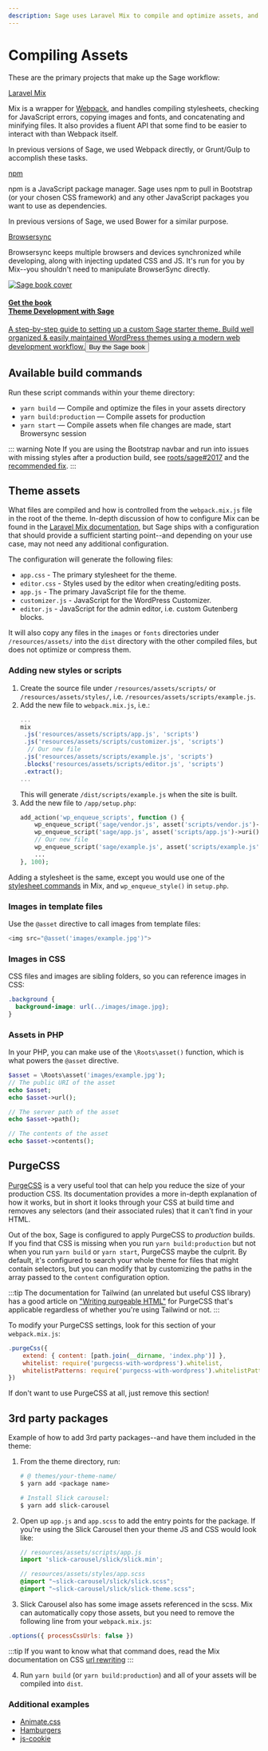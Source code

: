 ```yaml
---
description: Sage uses Laravel Mix to compile and optimize assets, and to provide a simple interface for doing so.
---
```


# Compiling Assets

These are the primary projects that make up the Sage workflow:

[Laravel Mix](https://github.com/JeffreyWay/laravel-mix/tree/v5.0.4/docs)

Mix is a wrapper for [Webpack](https://webpack.github.io/), and handles compiling stylesheets, checking for JavaScript errors, copying images and fonts, and concatenating and minifying files.
It also provides a fluent API that some find to be easier to interact with than Webpack itself.

In previous versions of Sage, we used Webpack directly, or Grunt/Gulp to accomplish these tasks.

[npm](https://www.npmjs.com/)

npm is a JavaScript package manager. 
Sage uses npm to pull in Bootstrap (or your chosen CSS framework) and any other JavaScript packages you want to use as dependencies.

In previous versions of Sage, we used Bower for a similar purpose.

[Browsersync](http://www.browsersync.io)

Browsersync keeps multiple browsers and devices synchronized while developing, along with injecting updated CSS and JS.
It's run for you by Mix--you shouldn't need to manipulate BrowserSync directly.

<div class="cta-product"><a href="https://roots.io/books/theme-development-with-sage/" class="row text-dark"><div class="book-cover col-sm-6"><img src="https://cdn.roots.io/app/uploads/theme-development-with-sage-third-edition-cover.png" alt="Sage book cover"></div><div class="col-sm-6"><h4 class="mt-sm-3"><span class="badge bg-white mb-2">Get the book</span> <br> Theme Development with Sage</h4>A step-by-step guide to setting up a custom Sage starter theme. Build well organized &amp; easily maintained WordPress themes using a modern web development workflow.<button class="btn btn-primary">Buy the Sage book</button></div></a></div>

## Available build commands

Run these script commands within your theme directory:

- `yarn build` — Compile and optimize the files in your assets directory
- `yarn build:production` — Compile assets for production
- `yarn start` — Compile assets when file changes are made, start Browersync session

::: warning Note
If you are using the Bootstrap navbar and run into issues with missing styles after a production build, see [roots/sage#2017](https://github.com/roots/sage/issues/2017) and the [recommended fix](https://github.com/roots/sage/issues/2017#issuecomment-361054297).
:::

## Theme assets

What files are compiled and how is controlled from the `webpack.mix.js` file in the root of the theme.
In-depth discussion of how to configure Mix can be found in the [Laravel Mix documentation](https://github.com/JeffreyWay/laravel-mix/tree/v5.0.4/docs), but Sage ships with a configuration that should provide a sufficient starting point--and depending on your use case, may not need any additional configuration.

The configuration will generate the following files:

- `app.css` - The primary stylesheet for the theme.
- `editor.css` - Styles used by the editor when creating/editing posts.
- `app.js` - The primary JavaScript file for the theme.
- `customizer.js` - JavaScript for the WordPress Customizer.
- `editor.js` - JavaScript for the admin editor, i.e. custom Gutenberg blocks.

It will also copy any files in the `images` or `fonts` directories under `/resources/assets/` into the `dist` directory with the other compiled files, but does not optimize or compress them.

### Adding new styles or scripts

1) Create the source file under `/resources/assets/scripts/` or `/resources/assets/styles/`, i.e. `/resources/assets/scripts/example.js`.
2) Add the new file to `webpack.mix.js`, i.e.:
    ```javascript
    ...
    mix
     .js('resources/assets/scripts/app.js', 'scripts')
     .js('resources/assets/scripts/customizer.js', 'scripts')
      // Our new file
     .js('resources/assets/scripts/example.js', 'scripts')
     .blocks('resources/assets/scripts/editor.js', 'scripts')
     .extract();
    ...
    ```
   This will generate `/dist/scripts/example.js` when the site is built.
3) Add the new file to `/app/setup.php`:
    ```php
    add_action('wp_enqueue_scripts', function () {
        wp_enqueue_script('sage/vendor.js', asset('scripts/vendor.js')->uri(), ['jquery'], null, true);
        wp_enqueue_script('sage/app.js', asset('scripts/app.js')->uri(), ['sage/vendor.js', 'jquery'], null, true);
        // Our new file
        wp_enqueue_script('sage/example.js', asset('scripts/example.js')->uri(), [], null, true);
        ...
    }, 100);
    ```

Adding a stylesheet is the same, except you would use one of the [stylesheet commands](https://github.com/JeffreyWay/laravel-mix/blob/v5.0.4/docs/css-preprocessors.md) in Mix, and `wp_enqueue_style()` in `setup.php`.

### Images in template files

Use the `@asset` directive to call images from template files:

```php
<img src="@asset('images/example.jpg')">
```

### Images in CSS
CSS files and images are sibling folders, so you can reference images in CSS:
```css
.background {
  background-image: url(../images/image.jpg);
}
```

### Assets in PHP

In your PHP, you can make use of the `\Roots\asset()` function, which is what powers the `@asset` directive.

```php
$asset = \Roots\asset('images/example.jpg');
// The public URI of the asset
echo $asset;
echo $asset->url();

// The server path of the asset
echo $asset->path();

// The contents of the asset 
echo $asset->contents();
```

## PurgeCSS

[PurgeCSS](https://purgecss.com/) is a very useful tool that can help you reduce the size of your production CSS.
Its documentation provides a more in-depth explanation of how it works, but in short it looks through your CSS at build time and removes any selectors
 (and their associated rules)
 that it can't find in your HTML.

Out of the box, Sage is configured to apply PurgeCSS to *production* builds.
If you find that CSS is missing when you run `yarn build:production` but not when you run `yarn build` or `yarn start`, PurgeCSS maybe the culprit.
By default, it's configured to search your whole theme for files that might contain selectors, but you can modify that by customizing the paths in the array passed to the `content` configuration option.

:::tip
The documentation for Tailwind
(an unrelated but useful CSS library)
has a good article on ["Writing purgeable HTML"](https://tailwindcss.com/docs/controlling-file-size#writing-purgeable-html) for PurgeCSS that's applicable regardless of whether you're using Tailwind or not.
:::

To modify your PurgeCSS settings, look for this section of your `webpack.mix.js`:

```js
.purgeCss({
    extend: { content: [path.join(__dirname, 'index.php')] },
    whitelist: require('purgecss-with-wordpress').whitelist,
    whitelistPatterns: require('purgecss-with-wordpress').whitelistPatterns,
})
```

If don't want to use PurgeCSS at all, just remove this section!

## 3rd party packages

Example of how to add 3rd party packages--and have them included in the theme:

1. From the theme directory, run:

    ```bash
    # @ themes/your-theme-name/
    $ yarn add <package name>

    # Install Slick carousel:
    $ yarn add slick-carousel
    ```

2. Open up `app.js` and `app.scss` to add the entry points for the package. 
If you're using the Slick Carousel then your theme JS and CSS would look like:

    ```js
    // resources/assets/scripts/app.js
    import 'slick-carousel/slick/slick.min';
    ```

    ```scss
    // resources/assets/styles/app.scss
    @import "~slick-carousel/slick/slick.scss";
    @import "~slick-carousel/slick/slick-theme.scss";
    ```

3. Slick Carousel also has some image assets referenced in the scss.
Mix can automatically copy those assets, but you need to remove the following line from your `webpack.mix.js`:

```js
.options({ processCssUrls: false })
```

:::tip
If you want to know what that command does, read the Mix documentation on CSS [url rewriting](https://github.com/JeffreyWay/laravel-mix/blob/v5.0.4/docs/css-preprocessors.md#css-url-rewriting)
:::

4. Run `yarn build` (or `yarn build:production`) and all of your assets will be compiled into `dist`.

### Additional examples

- [Animate.css](https://roots.io/guides/how-to-use-animate-css-in-sage/)
- [Hamburgers](https://roots.io/guides/how-to-use-hamburgers-in-sage/)
- [js-cookie](https://discourse.roots.io/t/how-to-js-cookie-and-sage/11662)

